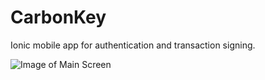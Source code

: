 # CarbonKey
Ionic mobile app for authentication and transaction signing.

![Image of Main Screen](https://raw.githubusercontent.com/onchain/CarbonKey/master/www/img/main-screen.png)
